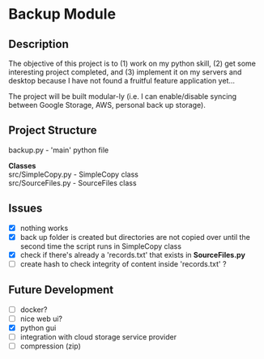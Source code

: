 # Backup Module
## Description
The objective of this project is to (1) work on my python skill, (2) get some 
interesting project completed, and (3) implement it on my servers and desktop 
because I have not found a fruitful feature application yet...

The project will be built modular-ly (i.e. I can enable/disable syncing between 
Google Storage, AWS, personal back up storage).
 

## Project Structure
backup.py - 'main' python file

**Classes** \
src/SimpleCopy.py - SimpleCopy class \
src/SourceFiles.py - SourceFiles class

## Issues
- [X] nothing works
- [X] back up folder is created but directories are not copied over
until the second time the script runs in SimpleCopy class
- [X] check if there's already a 'records.txt' that exists in **SourceFiles.py**
- [ ] create hash to check integrity of content inside 'records.txt' ? 

## Future Development
- [ ] docker?
- [ ] nice web ui?
- [X] python gui
- [ ] integration with cloud storage service provider
- [ ] compression (zip)